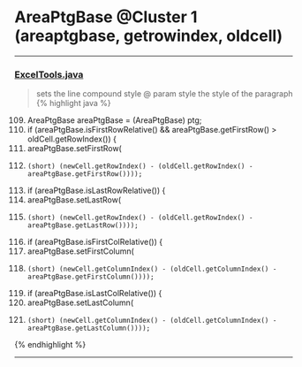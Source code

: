 # AreaPtgBase @Cluster 1 (areaptgbase, getrowindex, oldcell)

***

### [ExcelTools.java](https://searchcode.com/codesearch/view/121321570/)
> sets the line compound style @ param style the style of the paragraph 
{% highlight java %}
109. AreaPtgBase areaPtgBase = (AreaPtgBase) ptg;
111. if (areaPtgBase.isFirstRowRelative() && areaPtgBase.getFirstRow() > oldCell.getRowIndex()) {
112.   areaPtgBase.setFirstRow(
113.     (short) (newCell.getRowIndex() - (oldCell.getRowIndex() - areaPtgBase.getFirstRow())));
116. if (areaPtgBase.isLastRowRelative()) {
117.   areaPtgBase.setLastRow(
118.     (short) (newCell.getRowIndex() - (oldCell.getRowIndex() - areaPtgBase.getLastRow())));
121. if (areaPtgBase.isFirstColRelative()) {
122.   areaPtgBase.setFirstColumn(
123.     (short) (newCell.getColumnIndex() - (oldCell.getColumnIndex() - areaPtgBase.getFirstColumn())));
126. if (areaPtgBase.isLastColRelative()) {
127.   areaPtgBase.setLastColumn(
128.     (short) (newCell.getColumnIndex() - (oldCell.getColumnIndex() - areaPtgBase.getLastColumn())));
{% endhighlight %}

***


